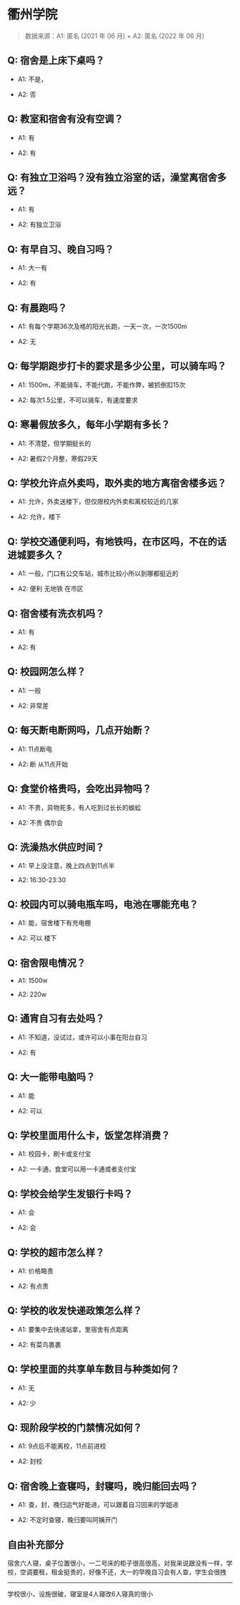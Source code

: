 # 衢州学院

> 数据来源：A1: 匿名 (2021 年 06 月) + A2: 匿名 (2022 年 06 月)

## Q: 宿舍是上床下桌吗？

- A1: 不是，

- A2: 否

## Q: 教室和宿舍有没有空调？

- A1: 有

- A2: 有

## Q: 有独立卫浴吗？没有独立浴室的话，澡堂离宿舍多远？

- A1: 有

- A2: 有独立卫浴

## Q: 有早自习、晚自习吗？

- A1: 大一有

- A2: 有

## Q: 有晨跑吗？

- A1: 有每个学期36次及格的阳光长跑，一天一次，一次1500m

- A2: 无

## Q: 每学期跑步打卡的要求是多少公里，可以骑车吗？

- A1: 1500m，不能骑车，不能代跑，不能作弊，被抓倒扣15次

- A2: 每次1.5公里，不可以骑车，有速度要求

## Q: 寒暑假放多久，每年小学期有多长？

- A1: 不清楚，但学期挺长的

- A2: 暑假2个月整，寒假29天

## Q: 学校允许点外卖吗，取外卖的地方离宿舍楼多远？

- A1: 允许，外卖送楼下，但仅限校内外卖和离校较近的几家

- A2: 允许，楼下

## Q: 学校交通便利吗，有地铁吗，在市区吗，不在的话进城要多久？

- A1: 一般，门口有公交车站，城市比较小所以到哪都挺近的

- A2: 便利  无地铁  在市区

## Q: 宿舍楼有洗衣机吗？

- A1: 有

- A2: 有

## Q: 校园网怎么样？

- A1: 一般

- A2: 非常差

## Q: 每天断电断网吗，几点开始断？

- A1: 11点断电

- A2: 断  从11点开始

## Q: 食堂价格贵吗，会吃出异物吗？

- A1: 不贵，异物死多，有人吃到过长长的蜈蚣

- A2: 不贵  偶尔会

## Q: 洗澡热水供应时间？

- A1: 早上没注意，晚上四点到11点半

- A2: 16:30-23:30

## Q: 校园内可以骑电瓶车吗，电池在哪能充电？

- A1: 能，宿舍楼下有充电棚

- A2: 可以 楼下

## Q: 宿舍限电情况？

- A1: 1500w

- A2: 220w

## Q: 通宵自习有去处吗？

- A1: 不知道，没试过，或许可以小事在阳台自习

- A2: 有

## Q: 大一能带电脑吗？

- A1: 能

- A2: 可以

## Q: 学校里面用什么卡，饭堂怎样消费？

- A1: 校园卡，刷卡或支付宝

- A2: 一卡通，食堂可以用一卡通或者支付宝

## Q: 学校会给学生发银行卡吗？

- A1: 会

- A2: 会

## Q: 学校的超市怎么样？

- A1: 价格略贵

- A2: 有点贵

## Q: 学校的收发快递政策怎么样？

- A1: 要集中去快递站拿，里宿舍有点距离

- A2: 有菜鸟裹裹

## Q: 学校里面的共享单车数目与种类如何？

- A1: 无

- A2: 少

## Q: 现阶段学校的门禁情况如何？

- A1: 9点后不能离校，11点前进校

- A2: 封校

## Q: 宿舍晚上查寝吗，封寝吗，晚归能回去吗？

- A1: 查，封，晚归运气好能进，可以跟着自习回来的学姐进

- A2: 不定时查寝，晚归要叫阿姨开门

## 自由补充部分

宿舍六人寝，桌子位置很小，一二号床的柜子很高很高，对我来说跟没有一样，学校，空调要租，租金挺贵的，好像不还，大一的早晚自习会有人查，学生会很拽

***

学校很小，设施很破，寝室是4人寝改6人寝真的很小